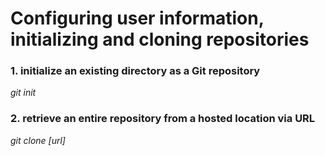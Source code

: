 # Configuring user information, initializing and cloning repositories
### 1. initialize an existing directory as a Git repository
_git init_
### 2. retrieve an entire repository from a hosted location via URL
_git clone [url]_

